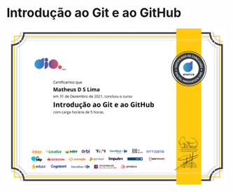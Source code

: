 # Introdução ao Git e ao GitHub

![certificado](https://github.com/matheusmslima/notes-inter-frontend-dev/blob/main/aula-4-introducao-ao-git-github/introducao-ao-git-e-ao-github.jpg)
